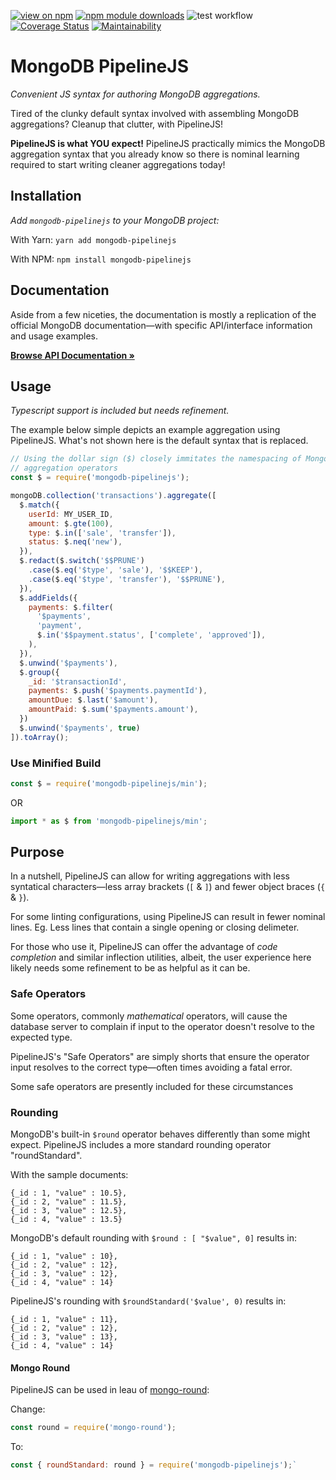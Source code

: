 [![view on npm](http://img.shields.io/npm/v/mongodb-pipelinejs.svg)](https://www.npmjs.org/package/mongodb-pipelinejs)
[![npm module downloads](http://img.shields.io/npm/dt/mongodb-pipelinejs.svg)](https://www.npmjs.org/package/mongodb-pipelinejs)
![test workflow](https://github.com/speedytwenty/mongodb-pipelinejs/actions/workflows/test.yml/badge.svg?event=push)
[![Coverage Status](https://coveralls.io/repos/github/speedytwenty/mongodb-pipelinejs/badge.svg?branch=main)](https://coveralls.io/github/speedytwenty/mongodb-pipelinejs?branch=main)
[![Maintainability](https://codeclimate.com/github/speedytwenty/mongodb-pipelinejs/badges/gpa.svg)](https://codeclimate.com/github/speedytwenty/mongodb-pipelinejs/maintainability)

# MongoDB PipelineJS

_Convenient JS syntax for authoring MongoDB aggregations._

Tired of the clunky default syntax involved with assembling MongoDB
aggregations? Cleanup that clutter, with PipelineJS!


**PipelineJS is what YOU expect!**
PipelineJS practically mimics the MongoDB aggregation syntax that you already
know so there is nominal learning required to start writing cleaner aggregations
today!

## Installation

_Add `mongodb-pipelinejs` to your MongoDB project:_

With Yarn: `yarn add mongodb-pipelinejs`

With NPM: `npm install mongodb-pipelinejs`

## Documentation

Aside from a few niceties, the documentation is mostly a replication of the
official MongoDB documentation—with specific API/interface information and
usage examples.

**[Browse API Documentation &raquo;](https://speedytwenty.github.io/mongodb-pipelinejs/)**

## Usage

_Typescript support is included but needs refinement._

The example below simple depicts an example aggregation using PipelineJS. What's
not shown here is the default syntax that is replaced.

```js
// Using the dollar sign ($) closely immitates the namespacing of MongoDB's
// aggregation operators 
const $ = require('mongodb-pipelinejs');

mongoDB.collection('transactions').aggregate([
  $.match({
    userId: MY_USER_ID,
    amount: $.gte(100),
    type: $.in(['sale', 'transfer']),
    status: $.neq('new'),
  }),
  $.redact($.switch('$$PRUNE')
    .case($.eq('$type', 'sale'), '$$KEEP'),
    .case($.eq('$type', 'transfer'), '$$PRUNE'),
  }),
  $.addFields({
    payments: $.filter(
      '$payments',
      'payment',
      $.in('$$payment.status', ['complete', 'approved']),
    ),
  }),
  $.unwind('$payments'),
  $.group({
    _id: '$transactionId',
    payments: $.push('$payments.paymentId'),
    amountDue: $.last('$amount'),
    amountPaid: $.sum('$payments.amount'),
  })
  $.unwind('$payments', true)
]).toArray();

```

### Use Minified Build

```js
const $ = require('mongodb-pipelinejs/min');
```
OR

```ts
import * as $ from 'mongodb-pipelinejs/min';
```

## Purpose

In a nutshell, PipelineJS can allow for writing aggregations with less
syntatical characters—less array brackets (`[` & `]`) and fewer object
braces (`{` & `}`).

For some linting configurations, using PipelineJS can result
in fewer nominal lines. Eg. Less lines that contain a single opening or closing
delimeter.

For those who use it, PipelineJS can offer the advantage of _code completion_
and similar inflection utilities, albeit, the user experience here likely needs
some refinement to be as helpful as it can be.

### Safe Operators

Some operators, commonly _mathematical_ operators, will cause the database
server to complain if input to the operator doesn't resolve to the expected
type.

PipelineJS's "Safe Operators" are simply shorts that ensure the operator input
resolves to the correct type—often times avoiding a fatal error.

Some safe operators are presently included for these circumstances


### Rounding

MongoDB's built-in `$round` operator behaves differently than some might expect.
PipelineJS includes a more standard rounding operator "roundStandard".

With the sample documents:

```
{_id : 1, "value" : 10.5},
{_id : 2, "value" : 11.5},
{_id : 3, "value" : 12.5},
{_id : 4, "value" : 13.5}
```

MongoDB's default rounding with `$round : [ "$value", 0]` results in:

```
{_id : 1, "value" : 10},
{_id : 2, "value" : 12},
{_id : 3, "value" : 12},
{_id : 4, "value" : 14}
```

PipelineJS's rounding with `$roundStandard('$value', 0)` results in:

```
{_id : 1, "value" : 11},
{_id : 2, "value" : 12},
{_id : 3, "value" : 13},
{_id : 4, "value" : 14}
```

#### Mongo Round

PipelineJS can be used in leau of [mongo-round](https://www.npmjs.com/package/mongo-round):

Change:

```js
const round = require('mongo-round');
```

To:

```js
const { roundStandard: round } = require('mongodb-pipelinejs');`
```
